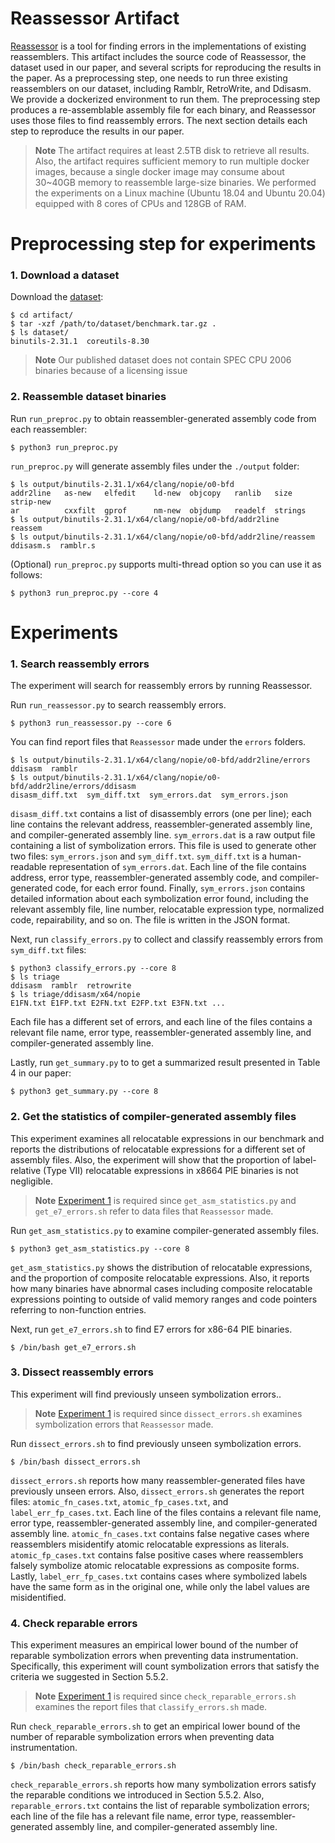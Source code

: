 Reassessor Artifact
========

[Reassessor](https://github.com/SoftSec-KAIST/Reassessor) is a tool for finding
errors in the implementations of existing reassemblers.  This artifact includes
the source code of Reassessor, the dataset used in our paper, and several
scripts for reproducing the results in the paper. As a preprocessing step, one
needs to run three existing reassemblers on our dataset, including Ramblr,
RetroWrite, and Ddisasm. We provide a dockerized environment to run them. The
preprocessing step produces a re-assemblable assembly file for each binary, and
Reassessor uses those files to find reassembly errors. The next section details
each step to reproduce the results in our paper.

> **Note**
> The artifact requires at least 2.5TB disk to retrieve all results. Also, the
> artifact requires sufficient memory to run multiple docker images, because a
> single docker image may consume about 30~40GB memory to reassemble large-size
> binaries. We performed the experiments on a Linux machine (Ubuntu 18.04 and
> Ubuntu 20.04) equipped with 8 cores of CPUs and 128GB of RAM.

# Preprocessing step for experiments

### 1. Download a dataset

Download the [dataset](https://doi.org/10.5281/zenodo.7178116):

```
$ cd artifact/
$ tar -xzf /path/to/dataset/benchmark.tar.gz .
$ ls dataset/
binutils-2.31.1  coreutils-8.30
```
> **Note**
> Our published dataset does not contain SPEC CPU 2006 binaries because of a
> licensing issue

### 2. Reassemble dataset binaries

Run `run_preproc.py` to obtain reassembler-generated assembly code from each
reassembler:
```
$ python3 run_preproc.py
```

`run_preproc.py` will generate assembly files under the `./output` folder:

```
$ ls output/binutils-2.31.1/x64/clang/nopie/o0-bfd
addr2line   as-new   elfedit    ld-new  objcopy   ranlib   size     strip-new
ar          cxxfilt  gprof      nm-new  objdump   readelf  strings
$ ls output/binutils-2.31.1/x64/clang/nopie/o0-bfd/addr2line
reassem
$ ls output/binutils-2.31.1/x64/clang/nopie/o0-bfd/addr2line/reassem
ddisasm.s  ramblr.s
```

(Optional) `run_preproc.py` supports multi-thread option so you can use it as
follows:
```
$ python3 run_preproc.py --core 4
```


# Experiments

### 1. Search reassembly errors

The experiment will search for reassembly errors by running Reassessor.

Run `run_reassessor.py` to search reassembly errors.

```
$ python3 run_reassessor.py --core 6
```

You can find report files that `Reassessor` made under the `errors` folders.

```
$ ls output/binutils-2.31.1/x64/clang/nopie/o0-bfd/addr2line/errors
ddisasm  ramblr
$ ls output/binutils-2.31.1/x64/clang/nopie/o0-bfd/addr2line/errors/ddisasm
disasm_diff.txt  sym_diff.txt  sym_errors.dat  sym_errors.json
```

`disasm_diff.txt` contains a list of disassembly errors (one per line); each
line contains the relevant address, reassembler-generated assembly line, and
compiler-generated assembly line.  `sym_errors.dat` is a raw output file
containing a list of symbolization errors. This file is used to generate other
two files: `sym_errors.json` and `sym_diff.txt`. `sym_diff.txt` is a
human-readable representation of `sym_errors.dat`. Each line of the file
contains address, error type, reassembler-generated assembly code, and
compiler-generated code, for each error found. Finally, `sym_errors.json`
contains detailed information about each symbolization error found, including
the relevant assembly file, line number, relocatable expression type,
normalized code, repairability, and so on.  The file is written in the JSON
format.

Next, run `classify_errors.py` to collect and classify reassembly errors
from `sym_diff.txt` files:

```
$ python3 classify_errors.py --core 8
$ ls triage
ddisasm  ramblr  retrowrite
$ ls triage/ddisasm/x64/nopie
E1FN.txt E1FP.txt E2FN.txt E2FP.txt E3FN.txt ...
```
Each file has a different set of errors, and each line of the files contains a
relevant file name, error type, reassembler-generated assembly line, and
compiler-generated assembly line.

Lastly, run  `get_summary.py` to to get a summarized result presented in Table 4
in our paper:

```
$ python3 get_summary.py --core 8
```


### 2. Get the statistics of compiler-generated assembly files

This experiment examines all relocatable expressions in our benchmark and
reports the distributions of relocatable expressions for a different set of
assembly files. Also, the experiment will show that the proportion of
label-relative (Type VII) relocatable expressions in x8664 PIE binaries is not
negligible.


> **Note**
> [Experiment 1](https://github.com/SoftSec-KAIST/Reassessor/tree/main/artifact#1-search-reassembly-errors)
> is required since `get_asm_statistics.py` and `get_e7_errors.sh` refer to data files that `Reassessor` made.

Run `get_asm_statistics.py` to examine compiler-generated assembly files.

```
$ python3 get_asm_statistics.py --core 8
```

`get_asm_statistics.py` shows the distribution of relocatable expressions, and
the proportion of composite relocatable expressions. Also, it reports how many
binaries have abnormal cases including composite relocatable expressions
pointing to outside of valid memory ranges and code pointers referring to
non-function entries.

Next, run `get_e7_errors.sh` to find E7 errors for x86-64 PIE binaries.
```
$ /bin/bash get_e7_errors.sh
```


### 3. Dissect reassembly errors

This experiment will find previously unseen symbolization errors..

> **Note**
> [Experiment 1](https://github.com/SoftSec-KAIST/Reassessor/tree/main/artifact#1-search-reassembly-errors)
> is required since `dissect_errors.sh` examines symbolization errors that
> `Reassessor` made.

Run `dissect_errors.sh` to find previously unseen symbolization errors.

```
$ /bin/bash dissect_errors.sh
```

`dissect_errors.sh` reports how many reassembler-generated files have
previously unseen errors. Also, `dissect_errors.sh` generates the report files:
`atomic_fn_cases.txt`, `atomic_fp_cases.txt`, and `label_err_fp_cases.txt`.
Each line of the files contains a relevant file name, error type,
reassembler-generated assembly line, and compiler-generated assembly line.
`atomic_fn_cases.txt` contains false negative cases where reassemblers
misidentify atomic relocatable expressions as literals. `atomic_fp_cases.txt`
contains false positive cases where reassemblers falsely symbolize atomic
relocatable expressions as composite forms. Lastly, `label_err_fp_cases.txt`
contains cases where symbolized labels have the same form as in the original
one, while only the label values are misidentified.

### 4. Check reparable errors

This experiment measures an empirical lower bound of the number of reparable
symbolization errors when preventing data instrumentation. Specifically, this
experiment will count symbolization errors that satisfy the criteria we
suggested in Section 5.5.2.

> **Note**
> [Experiment 1](https://github.com/SoftSec-KAIST/Reassessor/tree/main/artifact#1-search-reassembly-errors)
> is required since `check_reparable_errors.sh` examines the report files
> that `classify_errors.sh` made.

Run `check_reparable_errors.sh` to get an empirical lower bound of the number
of reparable symbolization errors when preventing data instrumentation.

```
$ /bin/bash check_reparable_errors.sh
```

`check_reparable_errors.sh` reports how many symbolization errors satisfy the
reparable conditions we introduced in Section 5.5.2. Also, `reparable_errors.txt`
contains the list of reparable symbolization errors; each line of the file has
a relevant file name, error type, reassembler-generated assembly line, and
compiler-generated assembly line.

